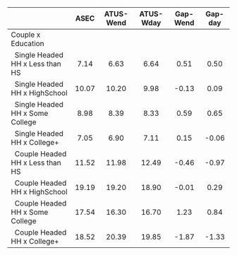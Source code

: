 
|                      |         ASEC |    ATUS-Wend |    ATUS-Wday |     Gap-Wend |      Gap-day |
| -------------------- | :----------: | :----------: | :----------: | :----------: | :----------: |
| Couple x Education   |              |              |              |              |              |
| &nbsp;&nbsp;Single Headed HH x Less than HS |         7.14 |         6.63 |         6.64 |         0.51 |         0.50 |
| &nbsp;&nbsp;Single Headed HH x HighSchool |        10.07 |        10.20 |         9.98 |        -0.13 |         0.09 |
| &nbsp;&nbsp;Single Headed HH x Some College |         8.98 |         8.39 |         8.33 |         0.59 |         0.65 |
| &nbsp;&nbsp;Single Headed HH x College+ |         7.05 |         6.90 |         7.11 |         0.15 |        -0.06 |
| &nbsp;&nbsp;Couple Headed HH x Less than HS |        11.52 |        11.98 |        12.49 |        -0.46 |        -0.97 |
| &nbsp;&nbsp;Couple Headed HH x HighSchool |        19.19 |        19.20 |        18.90 |        -0.01 |         0.29 |
| &nbsp;&nbsp;Couple Headed HH x Some College |        17.54 |        16.30 |        16.70 |         1.23 |         0.84 |
| &nbsp;&nbsp;Couple Headed HH x College+ |        18.52 |        20.39 |        19.85 |        -1.87 |        -1.33 |

